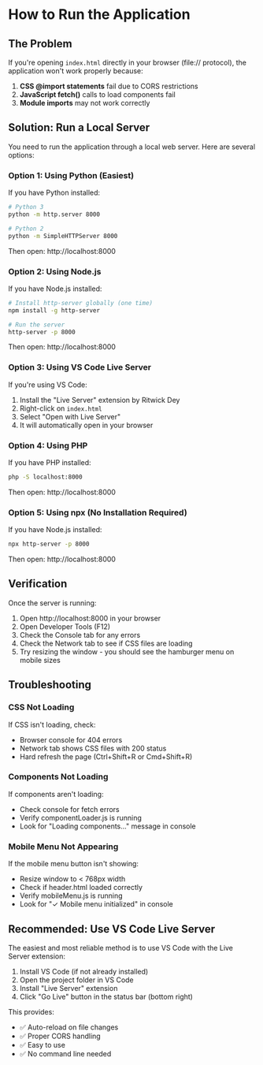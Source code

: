 # How to Run the Application

## The Problem

If you're opening `index.html` directly in your browser (file:// protocol), the application won't work properly because:

1. **CSS @import statements** fail due to CORS restrictions
2. **JavaScript fetch()** calls to load components fail
3. **Module imports** may not work correctly

## Solution: Run a Local Server

You need to run the application through a local web server. Here are several options:

### Option 1: Using Python (Easiest)

If you have Python installed:

```bash
# Python 3
python -m http.server 8000

# Python 2
python -m SimpleHTTPServer 8000
```

Then open: http://localhost:8000

### Option 2: Using Node.js

If you have Node.js installed:

```bash
# Install http-server globally (one time)
npm install -g http-server

# Run the server
http-server -p 8000
```

Then open: http://localhost:8000

### Option 3: Using VS Code Live Server

If you're using VS Code:

1. Install the "Live Server" extension by Ritwick Dey
2. Right-click on `index.html`
3. Select "Open with Live Server"
4. It will automatically open in your browser

### Option 4: Using PHP

If you have PHP installed:

```bash
php -S localhost:8000
```

Then open: http://localhost:8000

### Option 5: Using npx (No Installation Required)

If you have Node.js installed:

```bash
npx http-server -p 8000
```

Then open: http://localhost:8000

## Verification

Once the server is running:

1. Open http://localhost:8000 in your browser
2. Open Developer Tools (F12)
3. Check the Console tab for any errors
4. Check the Network tab to see if CSS files are loading
5. Try resizing the window - you should see the hamburger menu on mobile sizes

## Troubleshooting

### CSS Not Loading

If CSS isn't loading, check:
- Browser console for 404 errors
- Network tab shows CSS files with 200 status
- Hard refresh the page (Ctrl+Shift+R or Cmd+Shift+R)

### Components Not Loading

If components aren't loading:
- Check console for fetch errors
- Verify componentLoader.js is running
- Look for "Loading components..." message in console

### Mobile Menu Not Appearing

If the mobile menu button isn't showing:
- Resize window to < 768px width
- Check if header.html loaded correctly
- Verify mobileMenu.js is running
- Look for "✓ Mobile menu initialized" in console

## Recommended: Use VS Code Live Server

The easiest and most reliable method is to use VS Code with the Live Server extension:

1. Install VS Code (if not already installed)
2. Open the project folder in VS Code
3. Install "Live Server" extension
4. Click "Go Live" button in the status bar (bottom right)

This provides:
- ✅ Auto-reload on file changes
- ✅ Proper CORS handling
- ✅ Easy to use
- ✅ No command line needed
